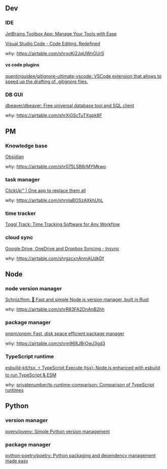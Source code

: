 ## Dev

### IDE

[JetBrains Toolbox App: Manage Your Tools with Ease](https://www.jetbrains.com/toolbox-app/)

[Visual Studio Code - Code Editing. Redefined](https://code.visualstudio.com/)

why: https://airtable.com/shrxoKj2JqUWnGUrS

#### vs code plugins

[quentinguidee/gitignore-ultimate-vscode: VSCode extension that allows to speed up the drafting of .gitignore files.](https://github.com/quentinguidee/gitignore-ultimate-vscode)



### DB GUI

[dbeaver/dbeaver: Free universal database tool and SQL client](https://github.com/dbeaver/dbeaver)

why: https://airtable.com/shrXjGScTuTXgpk8F


## PM

### Knowledge base

[Obsidian](https://obsidian.md)

why: https://airtable.com/shr075LSB6rMYMkwo

### task manager

[ClickUp™ | One app to replace them all](https://clickup.com/)

why: https://airtable.com/shrnIaBOSzAXkhUhL

### time tracker

[Toggl Track: Time Tracking Software for Any Workflow](https://toggl.com/track/)


### cloud sync

[Google Drive, OneDrive and Dropbox Syncing - Insync](https://www.insynchq.com/)

why: https://airtable.com/shrgzcxnAnmAUdkDf


## Node

### node version manager

[Schniz/fnm: 🚀 Fast and simple Node.js version manager, built in Rust](https://github.com/Schniz/fnm)

why: https://airtable.com/shrR83FA2DnAnB2hh

### package manager

[pnpm/pnpm: Fast, disk space efficient package manager](https://github.com/pnpm/pnpm)

why: https://airtable.com/shrm968JBrOwJ3gd3

### TypeScript runtime

[esbuild-kit/tsx: ⚡️ TypeScript Execute (tsx): Node.js enhanced with esbuild to run TypeScript & ESM](https://github.com/esbuild-kit/tsx)

why: [privatenumber/ts-runtime-comparison: Comparison of TypeScript runtimes](https://github.com/privatenumber/ts-runtime-comparison)


## Python

### version manager

[pyenv/pyenv: Simple Python version management](https://github.com/pyenv/pyenv)

### package manager

[python-poetry/poetry: Python packaging and dependency management made easy](https://github.com/python-poetry/poetry)

